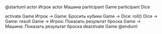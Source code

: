 @startuml
actor Игрок
actor Машина
participant Game
participant Dice

activate Game
Игрок -> Game: Бросить кубики
Game -> Dice: roll()
Dice -> Game: result
Game -> Игрок: Показать результат броска
Game -> Машина: Показать результат броска
deactivate Game
@enduml
